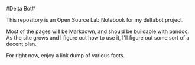 #Delta Bot#

This repository is an Open Source Lab Notebook for my deltabot project.    
    
Most of the pages will be Markdown, and should be buildable with pandoc.
As the site grows and I figure out how to use it, I'll figure out some sort of
a decent plan.   

For right now, enjoy a link dump of various facts.

